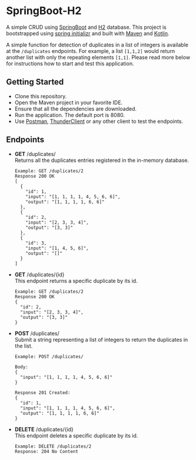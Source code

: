 # SpringBoot-H2
A simple CRUD using [SpringBoot](https://spring.io/projects/spring-boot) and [H2](https://www.h2database.com/) database.
This project is bootstrapped using [spring initializr](https://start.spring.io/) and built with
[Maven](https://maven.apache.org/) and [Kotlin](https://kotlinlang.org/).

A simple function for detection of duplicates in a list of integers is available at the `/duplicates` endpoints. For 
example, a list `[1,1,2]` would return another list with only the repeating elements `[1,1]`. Please read more below for 
instructions how to start and test this application. 

## Getting Started
- Clone this repository.
- Open the Maven project in your favorite IDE.
- Ensure that all the dependencies are downloaded.
- Run the application. The default port is 8080.
- Use [Postman](https://www.postman.com/), [ThunderClient](https://www.thunderclient.com/) or any other client to test the endpoints.

## Endpoints

- __GET__ /duplicates/<br>
  Returns all the duplicates entries registered in the in-memory database.

  ```
  Example: GET /duplicates/2
  Response 200 OK 
  [
    {
      "id": 1,
      "input": "[1, 1, 1, 1, 4, 5, 6, 6]",
      "output": "[1, 1, 1, 1, 6, 6]"
    },
    {
      "id": 2,
      "input": "[2, 3, 3, 4]",
      "output": "[3, 3]"
    },
    {
      "id": 3,
      "input": "[1, 4, 5, 6]",
      "output": "[]"
    }
  ]
  ```
  
- __GET__ /duplicates/{id}<br>
  This endpoint returns a specific duplicate by its id.
  ```
  Example: GET /duplicates/2
  Response 200 OK
  {
    "id": 2,
    "input": "[2, 3, 3, 4]",
    "output": "[3, 3]"
  }
  ```
- __POST__ /duplicates/<br>
  Submit a string representing a list of integers to return the duplicates in the list.
  ```
  Example: POST /duplicates/
  
  Body:
  {
    "input": "[1, 1, 1, 1, 4, 5, 6, 6]"
  }
  
  Response 201 Created:
  {
    "id": 1,
    "input": "[1, 1, 1, 1, 4, 5, 6, 6]",
    "output": "[1, 1, 1, 1, 6, 6]"
  }
  ``` 
  
- __DELETE__ /duplicates/{id}<br>
  This endpoint deletes a specific duplicate by its id.
  ```
  Example: DELETE /duplicates/2
  Response: 204 No Content
  ```
